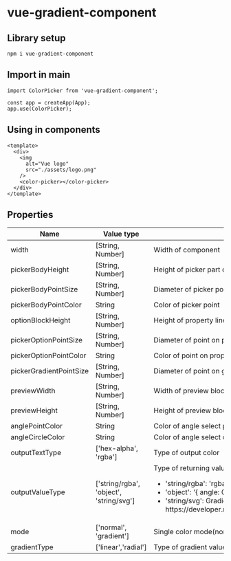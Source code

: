 # vue-gradient-component

## Library setup
```
npm i vue-gradient-component
```

## Import in main
```
import ColorPicker from 'vue-gradient-component';

const app = createApp(App);
app.use(ColorPicker);
```


## Using in components
```
<template>
  <div>
    <img
      alt="Vue logo"
      src="./assets/logo.png"
    />
    <color-picker></color-picker>
  </div>
</template>
```

## Properties

<tr>
    <td></td>
    <td></td>
    <td></td>
    <td></td>
</tr>

<table>
    <thead>
        <th>Name</th>
        <th>Value type</th>
        <th>Descriprion</th>
        <th>Default</th>
    </thead>
    <tbody>
        <tr>
            <td>width</td>
            <td>[String, Number]</td>
            <td>Width of component</td>
            <td>300</td>
        </tr>
        <tr>
            <td>pickerBodyHeight</td>
            <td>[String, Number]</td>
            <td>Height of picker part component</td>
            <td>300</td>
        </tr>
        <tr>
            <td>pickerBodyPointSize</td>
            <td>[String, Number]</td>
            <td>Diameter of picker point</td>
            <td>10</td>
        </tr>
        <tr>
            <td>pickerBodyPointColor</td>
            <td>String</td>
            <td>Color of picker point</td>
            <td>'orange'</td>
        </tr>
        <tr>
            <td>optionBlockHeight</td>
            <td>[String, Number]</td>
            <td>Height of property lines (alpha, select color)</td>
            <td>15</td>
        </tr>
        <tr>
            <td>pickerOptionPointSize</td>
            <td>[String, Number]</td>
            <td>Diameter of point on property lines </td>
            <td>12</td>
        </tr>
        <tr>
            <td>pickerOptionPointColor</td>
            <td>String</td>
            <td>Color of point on property lines </td>
            <td>'white'</td>
        </tr>
        <tr>
            <td>pickerGradientPointSize</td>
            <td>[String, Number]</td>
            <td>Diameter  of point on gradient line </td>
            <td>12</td>
        </tr>
        <tr>
            <td>previewWidth</td>
            <td>[String, Number]</td>
            <td>Width of preview block</td>
            <td>50</td>
        </tr>
        <tr>
            <td>previewHeight</td>
            <td>[String, Number]</td>
            <td>Height of preview block</td>
            <td>50</td>
        </tr>
        <tr>
            <td>anglePointColor</td>
            <td>String</td>
            <td>Color of angle select point</td>
            <td>'orange'</td>
        </tr>
        <tr>
            <td>angleCircleColor</td>
            <td>String</td>
            <td>Color of angle select circle</td>
            <td>'orange'</td>
        </tr>
        <tr>
            <td>outputTextType</td>
            <td> ['hex-alpha', 'rgba']</td>
            <td>Type of output color</td>
            <td>'hex-alpha'</td>
        </tr>
        <tr>
            <td>outputValueType</td>
            <td> ['string/rgba', 'object', 'string/svg']</td>
            <td>Type of returning value:
                <br>
                <ul>
                    <li>'string/rgba': 'rgba(0,0,0,0)'</li>
                    <li>'object': '{ angle: 0, points: [{}{}{}]}' (only gradient)</li>
                    <li>'string/svg': Gradient layout for svg https://developer.mozilla.org/ru/docs/Web/SVG/Tutorial/Gradients</li>
                </ul>
            </td>
            <td>'string/rgba'</td>
        </tr>
        <tr>
            <td>mode</td>
            <td> ['normal', 'gradient']</td>
            <td>Single color mode(normal) or gradient</td>
            <td>'normal'</td>
        </tr>
        <tr>
            <td>gradientType</td>
            <td> ['linear','radial']</td>
            <td>Type of gradient value</td>
            <td>'linear'</td>
        </tr>
    </tbody>
</tavle>